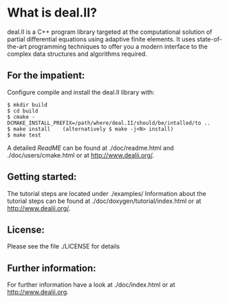 What is deal.II?
================

deal.II is a C++ program library targeted at the computational solution
of partial differential equations using adaptive finite elements. It uses
state-of-the-art programming techniques to offer you a modern interface
to the complex data structures and algorithms required.

For the impatient:
------------------

Configure compile and install the deal.II library with:

    $ mkdir build
    $ cd build
    $ cmake -DCMAKE_INSTALL_PREFIX=/path/where/deal.II/should/be/intalled/to ..
    $ make install    (alternatively $ make -j<N> install)
    $ make test

A detailed *ReadME* can be found at ./doc/readme.html and
./doc/users/cmake.html or at http://www.dealii.org/.

Getting started:
----------------

The tutorial steps are located under ./examples/
Information about the tutorial steps can be found at
./doc/doxygen/tutorial/index.html or at http://www.dealii.org/.

License:
--------

Please see the file ./LICENSE for details

Further information:
--------------------

For further information have a look at ./doc/index.html or at
http://www.dealii.org.
